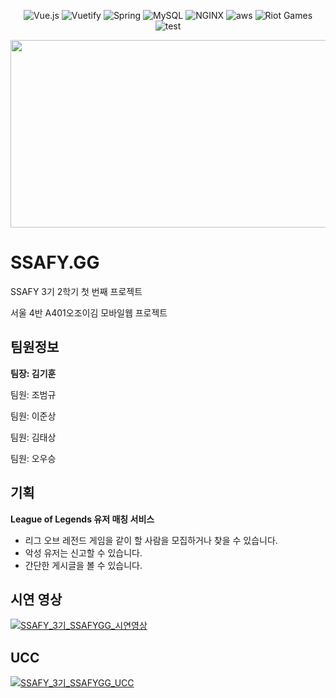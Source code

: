 <p align="center">
    <img alt="Vue.js" src="https://img.shields.io/badge/Front--end-Vue.js-4FC08D?logo=vue.js">
    <img alt="Vuetify" src="https://img.shields.io/badge/Design-Vuetify-1867C0?logo=vuetify">
    <img alt="Spring" src="https://img.shields.io/badge/Back--end-Spring-6DB33F?logo=spring">
    <img alt="MySQL" src="https://img.shields.io/badge/DB-MySQL-4479A1?logo=mysql">
    <img alt="NGINX" src="https://img.shields.io/badge/Web%20Server-NGINX-269539?logo=nginx">
    <img alt ="aws" src="https://img.shields.io/badge/Cloud-aws%20EC2-232F3E?logo=amazon-aws">
    <img alt="Riot Games" src="https://img.shields.io/badge/Game%20API-Riot%20Games-D32936?logo=riot-games">
    <img alt="test" src="https://img.shields.io/github/last-commit/beygee/survive">
</p>

<p align="center">
    <img src="https://i.ibb.co/Lp7jVfj/logo.png"  width="600" height="300">
</p>

# SSAFY.GG 

SSAFY 3기 2학기 첫 번째 프로젝트 

서울 4반 A401오조이김 모바일웹 프로젝트



## 팀원정보

**팀장: 김기훈**

팀원: 조범규

팀원: 이준상

팀원: 김태상

팀원: 오우승



## 기획

**League of Legends 유저 매칭 서비스** 

* 리그 오브 레전드 게임을 같이 할 사람을 모집하거나 찾을 수 있습니다.
* 악성 유저는 신고할 수 있습니다.
*  간단한 게시글을 볼 수 있습니다.



## 시연 영상
[![SSAFY_3기_SSAFYGG_시연영상](https://i9.ytimg.com/vi/H_dvkbXnOUg/mq1.jpg?sqp=CJTv2P0F&rs=AOn4CLCKxxUBxZolK4rHB0bwJsj5b9Cgbg)](https://youtu.be/H_dvkbXnOUg)


## UCC
[![SSAFY_3기_SSAFYGG_UCC](https://i9.ytimg.com/vi/CzyadaUWfk4/mq2.jpg?sqp=CJTv2P0F&rs=AOn4CLCgk4ZjN1D1XYBA3BQB7yu5RP8VZA)](https://youtu.be/CzyadaUWfk4)

